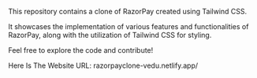 This repository contains a clone of RazorPay created using Tailwind CSS. 

It showcases the implementation of various features and functionalities of RazorPay, along with the utilization of Tailwind CSS for styling. 

Feel free to explore the code and contribute!

Here Is The Website URL: razorpayclone-vedu.netlify.app/
